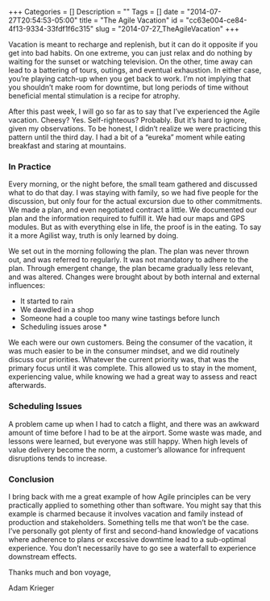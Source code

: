 +++
Categories = []
Description = ""
Tags = []
date = "2014-07-27T20:54:53-05:00"
title = "The Agile Vacation"
id = "cc63e004-ce84-4f13-9334-33fdf1f6c315"
slug = "2014-07-27_TheAgileVacation"
+++

Vacation is meant to recharge and replenish, but it can do it opposite if you get into bad habits. On one extreme, you can just relax and do nothing by waiting for the sunset or watching television. On the other, time away can lead to a battering of tours, outings, and eventual exhaustion. In either case, you’re playing catch-up when you get back to work. I’m not implying that you shouldn’t make room for downtime, but long periods of time without beneficial mental stimulation is a recipe for atrophy.

<!--more-->

After this past week, I will go so far as to say that I’ve experienced the Agile vacation. Cheesy? Yes. Self-righteous? Probably. But it’s hard to ignore, given my observations. To be honest, I didn’t realize we were practicing this pattern until the third day. I had a bit of a “eureka” moment while eating breakfast and staring at mountains.

### In Practice

Every morning, or the night before, the small team gathered and discussed what to do that day. I was staying with family, so we had five people for the discussion, but only four for the actual excursion due to other commitments. We made a plan, and even negotiated contract a little. We documented our plan and the information required to fulfill it. We had our maps and GPS modules. But as with everything else in life, the proof is in the eating. To say it a more Agilist way, truth is only learned by doing.

We set out in the morning following the plan. The plan was never thrown out, and was referred to regularly. It was not mandatory to adhere to the plan. Through emergent change, the plan became gradually less relevant, and was altered. Changes were brought about by both internal and external influences:

* It started to rain
* We dawdled in a shop
* Someone had a couple too many wine tastings before lunch
* Scheduling issues arose *

We each were our own customers. Being the consumer of the vacation, it was much easier to be in the consumer mindset, and we did routinely discuss our priorities. Whatever the current priority was, that was the primary focus until it was complete. This allowed us to stay in the moment, experiencing value, while knowing we had a great way to assess and react afterwards.

### Scheduling Issues

A problem came up when I had to catch a flight, and there was an awkward amount of time before I had to be at the airport. Some waste was made, and lessons were learned, but everyone was still happy. When high levels of value delivery become the norm, a customer’s allowance for infrequent disruptions tends to increase.

### Conclusion

I bring back with me a great example of how Agile principles can be very practically applied to something other than software. You might say that this example is charmed because it involves vacation and family instead of production and stakeholders. Something tells me that won’t be the case. I’ve personally got plenty of first and second-hand knowledge of vacations where adherence to plans or excessive downtime lead to a sub-optimal experience. You don’t necessarily have to go see a waterfall to experience downstream effects.

Thanks much and bon voyage,

Adam Krieger
